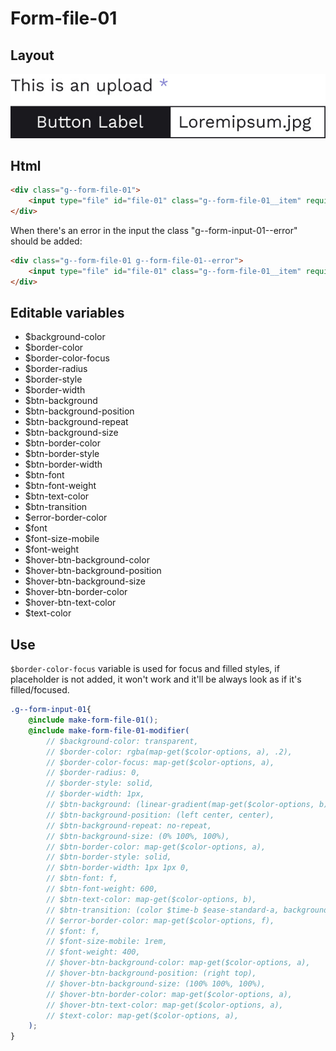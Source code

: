 # Form-file-01

## Layout

![alt text][input-01]

[input-01]: /src/img/global-components/form-fields/file-01.jpg

## Html

```html
<div class="g--form-file-01">
    <input type="file" id="file-01" class="g--form-file-01__item" required>
</div>
```
When there's an error in the input the class "g--form-input-01--error" should be added:
```html
<div class="g--form-file-01 g--form-file-01--error">
    <input type="file" id="file-01" class="g--form-file-01__item" required>
</div>
```

## Editable variables

- $background-color
- $border-color
- $border-color-focus
- $border-radius
- $border-style
- $border-width
- $btn-background
- $btn-background-position
- $btn-background-repeat
- $btn-background-size
- $btn-border-color
- $btn-border-style
- $btn-border-width
- $btn-font
- $btn-font-weight
- $btn-text-color
- $btn-transition
- $error-border-color
- $font
- $font-size-mobile
- $font-weight
- $hover-btn-background-color
- $hover-btn-background-position
- $hover-btn-background-size
- $hover-btn-border-color
- $hover-btn-text-color
- $text-color

## Use

`$border-color-focus` variable is used for focus and filled styles, if placeholder is not added, it won't work and it'll be always look as if it's filled/focused.

```scss
.g--form-input-01{
    @include make-form-file-01();
    @include make-form-file-01-modifier(
        // $background-color: transparent,
        // $border-color: rgba(map-get($color-options, a), .2),
        // $border-color-focus: map-get($color-options, a),
        // $border-radius: 0,
        // $border-style: solid,
        // $border-width: 1px,
        // $btn-background: (linear-gradient(map-get($color-options, b), map-get($color-options, b)), linear-gradient(map-get($color-options, a), map-get($color-options, a))),
        // $btn-background-position: (left center, center),
        // $btn-background-repeat: no-repeat,
        // $btn-background-size: (0% 100%, 100%),
        // $btn-border-color: map-get($color-options, a),
        // $btn-border-style: solid,
        // $btn-border-width: 1px 1px 0,
        // $btn-font: f,
        // $btn-font-weight: 600,
        // $btn-text-color: map-get($color-options, b),
        // $btn-transition: (color $time-b $ease-standard-a, background-size $time-b $ease-standard-a),
        // $error-border-color: map-get($color-options, f),
        // $font: f,
        // $font-size-mobile: 1rem,
        // $font-weight: 400,
        // $hover-btn-background-color: map-get($color-options, a),
        // $hover-btn-background-position: (right top),
        // $hover-btn-background-size: (100% 100%, 100%),
        // $hover-btn-border-color: map-get($color-options, a),
        // $hover-btn-text-color: map-get($color-options, a),
        // $text-color: map-get($color-options, a),
    );
}
```